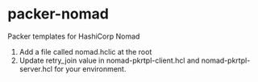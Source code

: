 # packer-nomad
Packer templates for HashiCorp Nomad


1. Add a file called nomad.hclic at the root
2. Update retry_join value in nomad-pkrtpl-client.hcl and nomad-pkrtpl-server.hcl for your environment.
